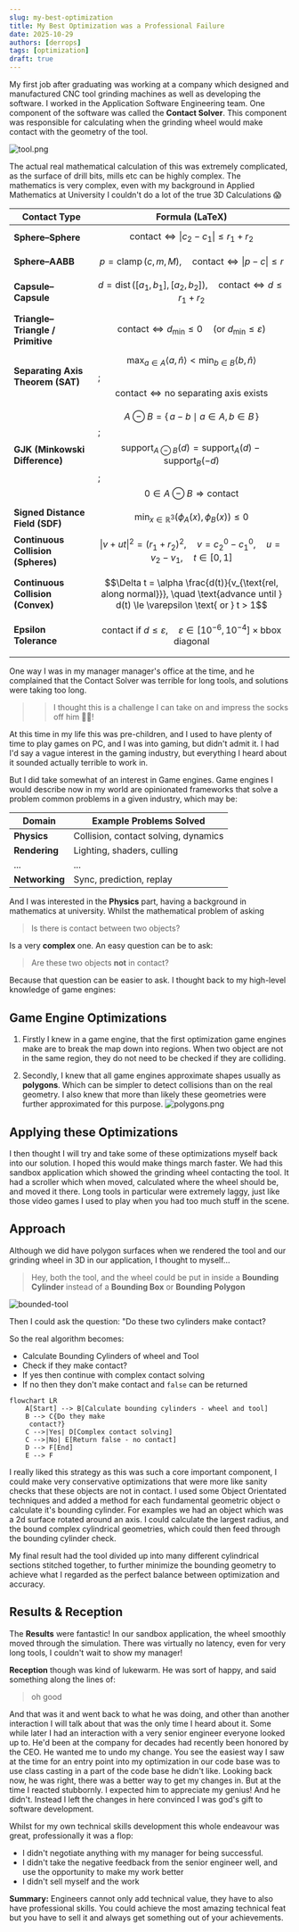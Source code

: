 ```yaml
---
slug: my-best-optimization
title: My Best Optimization was a Professional Failure
date: 2025-10-29
authors: [derrops]
tags: [optimization]
draft: true
---
```


My first job after graduating was working at a company which designed and manufactured CNC tool grinding machines as well as developing the software. I worked in the Application Software Engineering team. One component of the software was called the **Contact Solver**. This component was responsible for calculating when the grinding wheel would make contact with the geometry of the tool.

![tool.png](./tool.png)

The actual real mathematical calculation of this was extremely complicated, as the surface of drill bits, mills etc can be highly complex. The mathematics is very complex, even with my background in Applied Mathematics at University I couldn't do a lot of the true 3D Calculations 😱

| **Contact Type**                   | **Formula (LaTeX)**                                                                                                                                                                                                   |
| ---------------------------------- | --------------------------------------------------------------------------------------------------------------------------------------------------------------------------------------------------------------------- |
| **Sphere–Sphere**                  | $$\text{contact} \iff \|c_2 - c_1\| \le r_1 + r_2$$                                                                                                                                                                   |
| **Sphere–AABB**                    | $$p = \operatorname{clamp}(c, m, M), \quad \text{contact} \iff \|p - c\| \le r$$                                                                                                                                      |
| **Capsule–Capsule**                | $$d = \operatorname{dist}([a_1, b_1], [a_2, b_2]), \quad \text{contact} \iff d \le r_1 + r_2$$                                                                                                                        |
| **Triangle–Triangle / Primitive**  | $$\text{contact} \iff d_{\min} \le 0 \quad (\text{or } d_{\min} \le \varepsilon)$$                                                                                                                                    |
| **Separating Axis Theorem (SAT)**  | $$\max_{a \in A} \langle a, \hat{n} \rangle < \min_{b \in B} \langle b, \hat{n} \rangle$$; $$\text{contact} \iff \text{no separating axis exists}$$                                                                   |
| **GJK (Minkowski Difference)**     | $$A \ominus B = \{\, a - b \mid a \in A,\, b \in B \,\}$$; $$\operatorname{support}_{A \ominus B}(d) = \operatorname{support}_A(d) - \operatorname{support}_B(-d)$$; $$0 \in A \ominus B \Rightarrow \text{contact}$$ |
| **Signed Distance Field (SDF)**    | $$\min_{x \in \mathbb{R}^3}\big( \phi_A(x), \phi_B(x) \big) \le 0$$                                                                                                                                                   |
| **Continuous Collision (Spheres)** | $$\|v + u t\|^2 = (r_1 + r_2)^2, \quad v = c_2^0 - c_1^0, \quad u = v_2 - v_1, \quad t \in [0, 1]$$                                                                                                                   |
| **Continuous Collision (Convex)**  | $$\Delta t = \alpha \frac{d(t)}{v_{\text{rel, along normal}}}, \quad \text{advance until } d(t) \le \varepsilon \text{ or } t > 1$$                                                                                   |
| **Epsilon Tolerance**              | $$\text{contact if } d \le \varepsilon, \quad \varepsilon \in [10^{-6}, 10^{-4}] \times \text{bbox diagonal}$$                                                                                                        |
|                                    |

One way I was in my manager manager's office at the time, and he complained that the Contact Solver was terrible for long tools, and solutions were taking too long.

> > I thought this is a challenge I can take on and impress the socks off him 🧦🧦!

At this time in my life this was pre-children, and I used to have plenty of time to play games on PC, and I was into gaming, but didn't admit it. I had I'd say a vague interest in the gaming industry, but everything I heard about it sounded actually terrible to work in.

But I did take somewhat of an interest in Game engines. Game engines I would describe now in my world are opinionated frameworks that solve a problem common problems in a given industry, which may be:

| Domain         | Example Problems Solved              |
| -------------- | ------------------------------------ |
| **Physics**    | Collision, contact solving, dynamics |
| **Rendering**  | Lighting, shaders, culling           |
| ...            | ...                                  |
| **Networking** | Sync, prediction, replay             |

And I was interested in the **Physics** part, having a background in mathematics at university. Whilst the mathematical problem of asking

> Is there is contact between two objects?

Is a very **complex** one. An easy question can be to ask:

> Are these two objects **not** in contact?

Because that question can be easier to ask. I thought back to my high-level knowledge of game engines:

## Game Engine Optimizations

1. Firstly I knew in a game engine, that the first optimization game engines make are to break the map down into regions. When two object are not in the same region, they do not need to be checked if they are colliding.

2. Secondly, I knew that all game engines approximate shapes usually as **polygons**. Which can be simpler to detect collisions than on the real geometry. I also knew that more than likely these geometries were further approximated for this purpose.
   ![polygons.png](./polygons.png)

## Applying these Optimizations

I then thought I will try and take some of these optimizations myself back into our solution. I hoped this would make things march faster. We had this sandbox application which showed the grinding wheel contacting the tool. It had a scroller which when moved, calculated where the wheel should be, and moved it there. Long tools in particular were extremely laggy, just like those video games I used to play when you had too much stuff in the scene.

## Approach

Although we did have polygon surfaces when we rendered the tool and our grinding wheel in 3D in our application, I thought to myself...

> Hey, both the tool, and the wheel could be put in inside a **Bounding Cylinder** instead of a **Bounding Box** or **Bounding Polygon**

![bounded-tool](./bounded-tool.png)

Then I could ask the question: "Do these two cylinders make contact?

So the real algorithm becomes:

- Calculate Bounding Cylinders of wheel and Tool
- Check if they make contact?
- If yes then continue with complex contact solving
- If no then they don't make contact and `false` can be returned

```mermaid
flowchart LR
    A[Start] --> B[Calculate bounding cylinders - wheel and tool]
    B --> C{Do they make
     contact?}
    C -->|Yes| D[Complex contact solving]
    C -->|No| E[Return false - no contact]
    D --> F[End]
    E --> F
```

I really liked this strategy as this was such a core important component, I could make very conservative optimizations that were more like sanity checks that these objects are not in contact. I used some Object Orientated techniques and added a method for each fundamental geometric object o calculate it's bounding cylinder. For examples we had an object which was a 2d surface rotated around an axis. I could calculate the largest radius, and the bound complex cylindrical geometries, which could then feed through the bounding cylinder check.

My final result had the tool divided up into many different cylindrical sections stitched together, to further minimize the bounding geometry to achieve what I regarded as the perfect balance between optimization and accuracy.

## Results & Reception

The **Results** were fantastic! In our sandbox application, the wheel smoothly moved through the simulation. There was virtually no latency, even for very long tools, I couldn't wait to show my manager!

**Reception** though was kind of lukewarm. He was sort of happy, and said something along the lines of:

> oh good

And that was it and went back to what he was doing, and other than another interaction I will talk about that was the only time I heard about it. Some while later I had an interaction with a very senior engineer everyone looked up to. He'd been at the company for decades had recently been honored by the CEO. He wanted me to undo my change. You see the easiest way I saw at the time for an entry point into my optimization in our code base was to use class casting in a part of the code base he didn't like. Looking back now, he was right, there was a better way to get my changes in. But at the time I reacted stubbornly. I expected him to appreciate my genius! And he didn't. Instead I left the changes in here convinced I was god's gift to software development.

Whilst for my own technical skills development this whole endeavour was great, professionally it was a flop:

- I didn't negotiate anything with my manager for being successful.
- I didn't take the negative feedback from the senior engineer well, and use the opportunity to make my work better
- I didn't sell myself and the work

**Summary:** Engineers cannot only add technical value, they have to also have professional skills. You could achieve the most amazing technical feat but you have to sell it and always get something out of your achievements.
